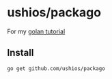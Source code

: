 ushios/packago
===============

For my [golan tutorial](https://dl.dropboxusercontent.com/u/2665492/wiki/index.html#!golang/./tutorial.md)

Install
---------

```
go get github.com/ushios/packago
```
